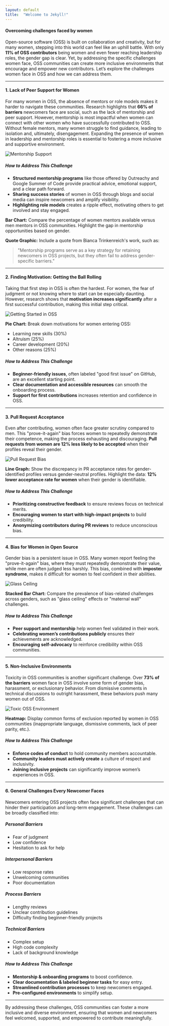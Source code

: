 ```yaml
---
layout: default
title:  "Welcome to Jekyll!"
---
```


#### Overcoming challenges faced by women

Open-source software (OSS) is built on collaboration and creativity, but for many women, stepping into this world can feel like an uphill battle. With only **11% of OSS contributors** being women and even fewer reaching leadership roles, the gender gap is clear. Yet, by addressing the specific challenges women face, OSS communities can create more inclusive environments that encourage and empower new contributors. Let’s explore the challenges women face in OSS and how we can address them.

---

#### 1. Lack of Peer Support for Women
For many women in OSS, the absence of mentors or role models makes it harder to navigate these communities. Research highlights that **66% of barriers** newcomers face are social, such as the lack of mentorship and peer support. However, mentorship is most impactful when women can connect with other women who have successfully contributed to OSS. Without female mentors, many women struggle to find guidance, leading to isolation and, ultimately, disengagement. Expanding the presence of women in leadership and mentorship roles is essential to fostering a more inclusive and supportive environment.

![Mentorship Support](https://example.com/mentorship-support.jpg)

##### How to Address This Challenge
- **Structured mentorship programs** like those offered by Outreachy and Google Summer of Code provide practical advice, emotional support, and a clear path forward.
- **Sharing success stories** of women in OSS through blogs and social media can inspire newcomers and amplify visibility.
- **Highlighting role models** creates a ripple effect, motivating others to get involved and stay engaged.

**Bar Chart:** Compare the percentage of women mentors available versus men mentors in OSS communities. Highlight the gap in mentorship opportunities based on gender.

**Quote Graphic:** Include a quote from Bianca Trinkenreich's work, such as:
> "Mentorship programs serve as a key strategy for retaining newcomers in OSS projects, but they often fail to address gender-specific barriers."

---

#### 2. Finding Motivation: Getting the Ball Rolling
Taking that first step in OSS is often the hardest. For women, the fear of judgment or not knowing where to start can be especially daunting. However, research shows that **motivation increases significantly** after a first successful contribution, making this initial step critical.

![Getting Started in OSS](https://example.com/getting-started.jpg)

**Pie Chart:** Break down motivations for women entering OSS:
- Learning new skills (30%)
- Altruism (25%)
- Career development (20%)
- Other reasons (25%)

##### How to Address This Challenge
- **Beginner-friendly issues**, often labeled "good first issue" on GitHub, are an excellent starting point.
- **Clear documentation and accessible resources** can smooth the onboarding process.
- **Support for first contributions** increases retention and confidence in OSS.

---

#### 3. Pull Request Acceptance
Even after contributing, women often face greater scrutiny compared to men. This "prove-it-again" bias forces women to repeatedly demonstrate their competence, making the process exhausting and discouraging. **Pull requests from women are 12% less likely to be accepted** when their profiles reveal their gender.

![Pull Request Bias](https://example.com/pull-request-bias.jpg)

**Line Graph:** Show the discrepancy in PR acceptance rates for gender-identified profiles versus gender-neutral profiles. Highlight the data: **12% lower acceptance rate for women** when their gender is identifiable.

##### How to Address This Challenge
- **Prioritizing constructive feedback** to ensure reviews focus on technical merits.
- **Encouraging women to start with high-impact projects** to build credibility.
- **Anonymizing contributors during PR reviews** to reduce unconscious bias.

---

#### 4. Bias for Women in Open Source
Gender bias is a persistent issue in OSS. Many women report feeling the "prove-it-again" bias, where they must repeatedly demonstrate their value, while men are often judged less harshly. This bias, combined with **imposter syndrome**, makes it difficult for women to feel confident in their abilities.

![Glass Ceiling](https://example.com/glass-ceiling.jpg)

**Stacked Bar Chart:** Compare the prevalence of bias-related challenges across genders, such as "glass ceiling" effects or "maternal wall" challenges.

##### How to Address This Challenge
- **Peer support and mentorship** help women feel validated in their work.
- **Celebrating women’s contributions publicly** ensures their achievements are acknowledged.
- **Encouraging self-advocacy** to reinforce credibility within OSS communities.

---

#### 5. Non-Inclusive Environments
Toxicity in OSS communities is another significant challenge. Over **73% of the barriers** women face in OSS involve some form of gender bias, harassment, or exclusionary behavior. From dismissive comments in technical discussions to outright harassment, these behaviors push many women out of OSS.

![Toxic OSS Environment](https://example.com/toxic-oss.jpg)

**Heatmap:** Display common forms of exclusion reported by women in OSS communities (inappropriate language, dismissive comments, lack of peer parity, etc.).

##### How to Address This Challenge
- **Enforce codes of conduct** to hold community members accountable.
- **Community leaders must actively create** a culture of respect and inclusivity.
- **Joining inclusive projects** can significantly improve women’s experiences in OSS.

---

#### 6. General Challenges Every Newcomer Faces
Newcomers entering OSS projects often face significant challenges that can hinder their participation and long-term engagement. These challenges can be broadly classified into:

##### **Personal Barriers**
- Fear of judgment
- Low confidence
- Hesitation to ask for help

##### **Interpersonal Barriers**
- Low response rates
- Unwelcoming communities
- Poor documentation

##### **Process Barriers**
- Lengthy reviews
- Unclear contribution guidelines
- Difficulty finding beginner-friendly projects

##### **Technical Barriers**
- Complex setup
- High code complexity
- Lack of background knowledge

##### How to Address This Challenge
- **Mentorship & onboarding programs** to boost confidence.
- **Clear documentation & labeled beginner tasks** for easy entry.
- **Streamlined contribution processes** to keep newcomers engaged.
- **Pre-configured environments** to simplify setup.

---

By addressing these challenges, OSS communities can foster a more inclusive and diverse environment, ensuring that women and newcomers feel welcomed, supported, and empowered to contribute meaningfully.



